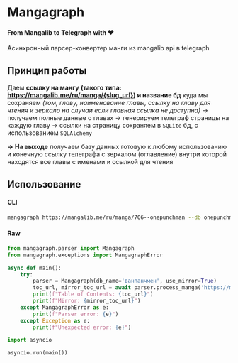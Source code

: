# Mangagraph

#### From Mangalib to Telegraph with ❤️

Асинхронный парсер-конвертер манги из mangalib api в telegraph

## Принцип работы

Даем **ссылку на мангу**
**(такого типа: https://mangalib.me/ru/manga/{slug_url}) и название бд**
куда мы сохраняем _(том, главу, наименование главы, ссылку на главу для чтения и зеркало на случаи_
_если главная ссылка не доступна)_ -> получаем полные данные о главах -> генерируем телеграф страницы
на каждую главу -> ссылки на страницу сохраняем в `SQLite` бд, с использованием `SQLAlchemy`

**-> На выходе**
получаем базу данных готовую к любому использованию и конечную ссылку телеграфа с зеркалом (оглавление) внутри
которой находятся все главы с именами и ссылкой для чтения

## Использование

#### CLI

```bash
mangagraph https://mangalib.me/ru/manga/706--onepunchman --db onepunchman.db --mirror
```

#### Raw

```py
from mangagraph.parser import Mangagraph
from mangagraph.exceptions import MangagraphError

async def main():
    try:
        parser = Mangagraph(db_name='ванпанчмен', use_mirror=True)
        toc_url, mirror_toc_url = await parser.process_manga('https://mangalib.me/ru/manga/706--onepunchman')
        print(f"Table of Contents: {toc_url}")
        print(f"Mirror: {mirror_toc_url}")
    except MangagraphError as e:
        print(f"Parser error: {e}")
    except Exception as e:
        print(f"Unexpected error: {e}")

import asyncio

asyncio.run(main())
```
